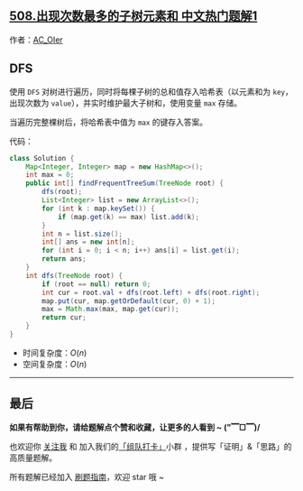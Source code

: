 ## [508.出现次数最多的子树元素和 中文热门题解1](https://leetcode.cn/problems/most-frequent-subtree-sum/solutions/100000/by-ac_oier-t3y4)

作者：[AC_OIer](https://leetcode.cn/u/AC_OIer)
## DFS

使用 `DFS` 对树进行遍历，同时将每棵子树的总和值存入哈希表（以元素和为 `key`，出现次数为 `value`），并实时维护最大子树和，使用变量 `max` 存储。

当遍历完整棵树后，将哈希表中值为 `max` 的键存入答案。

代码：
```Java []
class Solution {
    Map<Integer, Integer> map = new HashMap<>();
    int max = 0;
    public int[] findFrequentTreeSum(TreeNode root) {
        dfs(root);
        List<Integer> list = new ArrayList<>();
        for (int k : map.keySet()) {
            if (map.get(k) == max) list.add(k);
        }
        int n = list.size();
        int[] ans = new int[n];
        for (int i = 0; i < n; i++) ans[i] = list.get(i);
        return ans;
    }
    int dfs(TreeNode root) {
        if (root == null) return 0;
        int cur = root.val + dfs(root.left) + dfs(root.right);
        map.put(cur, map.getOrDefault(cur, 0) + 1);
        max = Math.max(max, map.get(cur));
        return cur;
    }
}
```
* 时间复杂度：$O(n)$
* 空间复杂度：$O(n)$

---

## 最后

**如果有帮助到你，请给题解点个赞和收藏，让更多的人看到 ~ ("▔□▔)/**

也欢迎你 [关注我](https://oscimg.oschina.net/oscnet/up-19688dc1af05cf8bdea43b2a863038ab9e5.png) 和 加入我们的[「组队打卡」](https://leetcode-cn.com/u/ac_oier/)小群 ，提供写「证明」&「思路」的高质量题解。

所有题解已经加入 [刷题指南](https://github.com/SharingSource/LogicStack-LeetCode/wiki)，欢迎 star 哦 ~